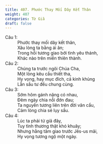 ```yaml
---
title: 407. Phước Thay Mối Dây Kết Thân
weight: 407
categories: Từ Giã
draft: false
---
```

<dl><dt>Câu 1:</dt><dd data-verse="1">Phước thay mối dây kết thân, <br/>Xâu lòng ta bằng ái ân; <br/>Trong hồi tương giao bởi tình yêu thánh, <br/>Khác nào trên miền thiên thành. </dd><dt>Câu 2:</dt><dd data-verse="2">Chúng ta trước ngôi Chúa Cha, <br/>Một lòng kêu cầu thiết tha, <br/>Hy vọng, hay mục đích, cả kinh khủng <br/>Lẫn sầu tư đều chung cùng. </dd><dt>Câu 3:</dt><dd data-verse="3">Sớm hôm gánh nặng có nhau, <br/>Đêm ngày chia nỗi đớn đau; <br/>Ta nguyền tương liên trên đời vân cẩu, <br/>Cảm lòng chia sẻ lụy sầu. </dd><dt>Câu 4:</dt><dd data-verse="4">Lúc ta phải từ giã đây, <br/>Tuy tình thương thật khó khuây; <br/>Nhưng hằng tâm giao trước Jês-us mãi, <br/>Hy vọng tương ngộ một ngày. </dd></dl>